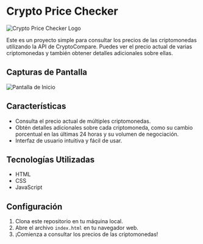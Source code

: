 # Crypto Price Checker

![Crypto Price Checker Logo](./images/logo.png)

Este es un proyecto simple para consultar los precios de las criptomonedas utilizando la API de CryptoCompare. Puedes ver el precio actual de varias criptomonedas y también obtener detalles adicionales sobre ellas.

## Capturas de Pantalla

![Pantalla de Inicio](./images/screenshot1.png)

## Características

- Consulta el precio actual de múltiples criptomonedas.
- Obtén detalles adicionales sobre cada criptomoneda, como su cambio porcentual en las últimas 24 horas y su volumen de negociación.
- Interfaz de usuario intuitiva y fácil de usar.

## Tecnologías Utilizadas

- HTML
- CSS
- JavaScript

## Configuración

1. Clona este repositorio en tu máquina local.
2. Abre el archivo `index.html` en tu navegador web.
3. ¡Comienza a consultar los precios de las criptomonedas!


